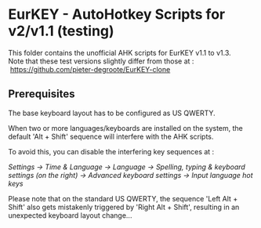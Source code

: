 # EurKEY - AutoHotkey Scripts for v2/v1.1 (testing)

This folder contains the unofficial AHK scripts for EurKEY v1.1 to v1.3.  
Note that these test versions slightly differ from those at&nbsp;: &nbsp;https://github.com/pieter-degroote/EurKEY-clone

## Prerequisites

The base keyboard layout has to be configured as US QWERTY.

When two or more languages/keyboards are installed on the system, the default 'Alt + Shift' sequence will interfere with the AHK scripts.

To avoid this, you can disable the interfering key sequences at&nbsp;:

*Settings -&gt; Time &amp; Language -&gt; Language -&gt; Spelling, typing &amp; keyboard settings (on the right) -&gt; Advanced keyboard settings -&gt; Input language hot keys*

Please note that on the standard US QWERTY, the sequence 'Left Alt + Shift' also gets mistakenly triggered by 'Right Alt + Shift', resulting in an unexpected keyboard layout change...

